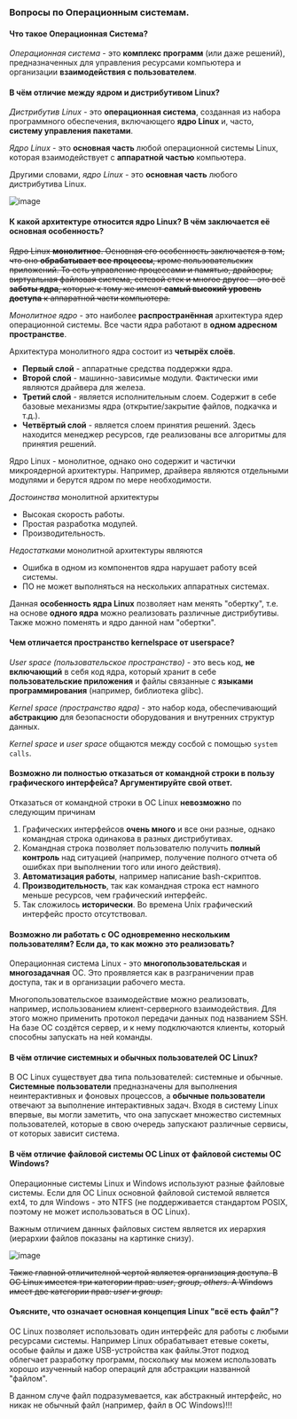 ### Вопросы по Операционным системам.

#### Что такое Операционная Система?
*Операционная система* - это **комплекс программ** (или даже решений), предназначенных для управления ресурсами компьютера и организации **взаимодействия с пользователем**.

#### В чём отличие между ядром и дистрибутивом Linux?
*Дистрибутив Linux* - это **операционная система**, созданная из набора программного обеспечения, включающего **ядро Linux** и, часто, **систему управления пакетами**.

*Ядро Linux* - это **основная часть** любой операционной системы Linux, которая взаимодействует с **аппаратной частью** компьютера.

Другими словами, *ядро Linux* - это **основная часть** любого дистрибутива Linux.

![image](https://user-images.githubusercontent.com/57217014/194370719-99cb122b-da93-421d-8912-240826ccba22.png)

#### К какой архитектуре относится ядро Linux? В чём заключается её основная особенность?

~~Ядро Linux **монолитное**. Основная его особенность заключается в том, что оно **обрабатывает все процессы**, кроме пользовательских приложений. То есть управление процессами и памятью, драйверы, виртуальная файловая система, сетевой стек и многое другое – это всё **заботы ядра**, которые к тому же имеют **самый высокий уровень доступа** к аппаратной части компьютера.~~

*Монолитное ядро* - это наиболее **распространённая** архитектура ядер операционной системы. Все части ядра работают в **одном адресном пространстве**.

Архитектура монолитного ядра состоит из **четырёх слоёв**.
- **Первый слой** - аппаратные средства поддержки ядра.
- **Второй слой** - машинно-зависимые модули. Фактически ими являются драйвера для железа.
- **Третий слой** - является исполнительным слоем. Содержит в себе базовые механизмы ядра (открытие/закрытие файлов, подкачка и т.д.).
- **Четвёртый слой** - является слоем принятия решений. Здесь находится менеджер ресурсов, где реализованы все алгоритмы для принятия решений.

Ядро Linux - монолитное, однако оно содержит и частички микроядерной архитектуры. Например, драйвера являются отдельными модулями и берутся ядром по мере необходимости.

*Достоинства* монолитной архитектуры
- Высокая скорость работы.
- Простая разработка модулей.
- Производительность.

*Недостатками* монолитной архитектуры являются
- Ошибка в одном из компонентов ядра нарушает работу всей системы.
- ПО не может выполняться на нескольких аппаратных системах.

Данная **особенность ядра Linux** позволяет нам менять "обертку", т.е. на основе **одного ядра** можно реализовать различные дистрибутивы. Также можно поменять и ядро данной нам "обертки".

#### Чем отличается пространство kernelspace от userspace?

*User space (пользовательское пространство)* - это весь код, **не включающий** в себя код ядра, который хранит в себе **пользовательские приложения** и файлы связанные с **языками программирования** (например, библиотека glibc).

*Kernel space (пространство ядра)* - это набор кода, обеспечивающий **абстракцию** для безопасности оборудования и внутренних структур данных.

*Kernel space* и *user space* общаются между сосбой с помощью `system calls`.

#### Возможно ли полностью отказаться от командной строки в пользу графического интерфейса? Аргументируйте свой ответ.

Отказаться от командной строки в ОС Linux **невозможно** по следующим причинам
1. Графических интерфейсов **очень много** и все они разные, однако командная строка одинакова в разных дистрибутивах.
2. Командная строка позволяет пользователю получить **полный контроль** над ситуацией (например, получение полного отчета об ошибках при выполнении того или иного действия).
3. **Автоматизация работы**, например написание bash-скриптов.
4. **Производительность**, так как командная строка ест намного меньше ресурсов, чем графический интерфейс.
5. Так сложилось **исторически**. Во времена Unix графический интерфейс просто отсутствовал.

#### Возможно ли работать с ОС одновременно нескольким пользователям? Если да, то как можно это реализовать?

Операционная система Linux - это **многопользовательская** и **многозадачная** ОС. Это проявляется как в разграничении прав доступа, так и в организации рабочего места.

Многопользовательское взаимодействие можно реализовать, например, использованием клиент-серверного взаимодействия. Для этого можно применить протокол передачи данных под названием SSH. На базе ОС создётся сервер, и к нему подключаются клиенты, который способны запускать на ней команды.

#### В чём отличие системных и обычных пользователей ОС Linux?

В ОС Linux существует два типа пользователей: системные и обычные. **Системные пользователи** предназначены для выполнения неинтерактивных и фоновых процессов, а **обычные пользователи** отвечают за выполнение интерактивных задач. Входя в систему Linux впервые, вы могли заметить, что она запускает множество системных пользователей, которые в свою очередь запускают различные сервисы, от которых зависит система.

#### В чём отличие файловой системы ОС Linux от файловой системы ОС Windows?

Операционные системы Linux и Windows используют разные файловые системы. Если для ОС Linux основной файловой системой является ext4, то для Windows - это NTFS (не поддерживается стандартом POSIX, поэтому не может использоваться в ОС Linux).

Важным отличием данных файловых систем является их иерархия (иерархии файлов показаны на картинке снизу).

![image](https://user-images.githubusercontent.com/57217014/194385133-0dbf4c72-c11e-4da5-b69d-e4a0be2b104c.png)

~~Также главной отличителной чертой является организация доступа. В ОС Linux имеется три категории прав: *user*, *group*, *others*. А Windows имеет две категории прав: *user* и *group*.~~

#### Оъясните, что означает основная концепция Linux "всё есть файл"?

ОС Linux позволяет использовать один интерфейс для работы с любыми ресурсами системы. Например Linux обрабатывает етевые сокеты, особые файлы и даже USB-устройства как файлы.Этот подход облегчает разработку программ, поскольку мы можем использовать хорошо изученный набор операций для абстракции названной "файлом".

В данном случе файл подразумевается, как абстракный интерфейс, но никак не обычный файл (например, файл в ОС Windows)!!!
